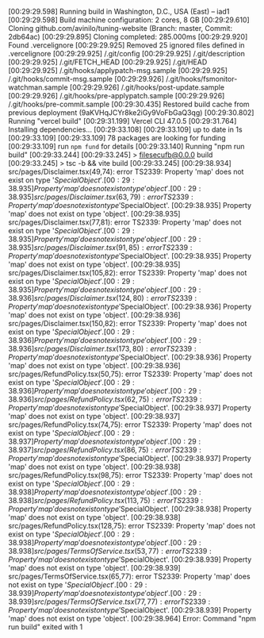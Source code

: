 [00:29:29.598] Running build in Washington, D.C., USA (East) – iad1
[00:29:29.598] Build machine configuration: 2 cores, 8 GB
[00:29:29.610] Cloning github.com/avinilo/tuning-website (Branch: master, Commit: 2db64ac)
[00:29:29.895] Cloning completed: 285.000ms
[00:29:29.920] Found .vercelignore
[00:29:29.925] Removed 25 ignored files defined in .vercelignore
[00:29:29.925]   /.git/config
[00:29:29.925]   /.git/description
[00:29:29.925]   /.git/FETCH_HEAD
[00:29:29.925]   /.git/HEAD
[00:29:29.925]   /.git/hooks/applypatch-msg.sample
[00:29:29.925]   /.git/hooks/commit-msg.sample
[00:29:29.926]   /.git/hooks/fsmonitor-watchman.sample
[00:29:29.926]   /.git/hooks/post-update.sample
[00:29:29.926]   /.git/hooks/pre-applypatch.sample
[00:29:29.926]   /.git/hooks/pre-commit.sample
[00:29:30.435] Restored build cache from previous deployment (9aKVHqJCYr8ke2iGy9VoFbGaQ3qg)
[00:29:30.802] Running "vercel build"
[00:29:31.199] Vercel CLI 47.0.5
[00:29:31.764] Installing dependencies...
[00:29:33.108] 
[00:29:33.109] up to date in 1s
[00:29:33.109] 
[00:29:33.109] 78 packages are looking for funding
[00:29:33.109]   run `npm fund` for details
[00:29:33.140] Running "npm run build"
[00:29:33.244] 
[00:29:33.245] > filesecufb@0.0.0 build
[00:29:33.245] > tsc -b && vite build
[00:29:33.245] 
[00:29:38.934] src/pages/Disclaimer.tsx(49,74): error TS2339: Property 'map' does not exist on type '$SpecialObject'.
[00:29:38.935]   Property 'map' does not exist on type 'object'.
[00:29:38.935] src/pages/Disclaimer.tsx(63,79): error TS2339: Property 'map' does not exist on type '$SpecialObject'.
[00:29:38.935]   Property 'map' does not exist on type 'object'.
[00:29:38.935] src/pages/Disclaimer.tsx(77,81): error TS2339: Property 'map' does not exist on type '$SpecialObject'.
[00:29:38.935]   Property 'map' does not exist on type 'object'.
[00:29:38.935] src/pages/Disclaimer.tsx(91,85): error TS2339: Property 'map' does not exist on type '$SpecialObject'.
[00:29:38.935]   Property 'map' does not exist on type 'object'.
[00:29:38.935] src/pages/Disclaimer.tsx(105,82): error TS2339: Property 'map' does not exist on type '$SpecialObject'.
[00:29:38.935]   Property 'map' does not exist on type 'object'.
[00:29:38.936] src/pages/Disclaimer.tsx(124,80): error TS2339: Property 'map' does not exist on type '$SpecialObject'.
[00:29:38.936]   Property 'map' does not exist on type 'object'.
[00:29:38.936] src/pages/Disclaimer.tsx(150,82): error TS2339: Property 'map' does not exist on type '$SpecialObject'.
[00:29:38.936]   Property 'map' does not exist on type 'object'.
[00:29:38.936] src/pages/Disclaimer.tsx(173,80): error TS2339: Property 'map' does not exist on type '$SpecialObject'.
[00:29:38.936]   Property 'map' does not exist on type 'object'.
[00:29:38.936] src/pages/RefundPolicy.tsx(50,75): error TS2339: Property 'map' does not exist on type '$SpecialObject'.
[00:29:38.936]   Property 'map' does not exist on type 'object'.
[00:29:38.936] src/pages/RefundPolicy.tsx(62,75): error TS2339: Property 'map' does not exist on type '$SpecialObject'.
[00:29:38.937]   Property 'map' does not exist on type 'object'.
[00:29:38.937] src/pages/RefundPolicy.tsx(74,75): error TS2339: Property 'map' does not exist on type '$SpecialObject'.
[00:29:38.937]   Property 'map' does not exist on type 'object'.
[00:29:38.937] src/pages/RefundPolicy.tsx(86,75): error TS2339: Property 'map' does not exist on type '$SpecialObject'.
[00:29:38.937]   Property 'map' does not exist on type 'object'.
[00:29:38.938] src/pages/RefundPolicy.tsx(98,75): error TS2339: Property 'map' does not exist on type '$SpecialObject'.
[00:29:38.938]   Property 'map' does not exist on type 'object'.
[00:29:38.938] src/pages/RefundPolicy.tsx(113,75): error TS2339: Property 'map' does not exist on type '$SpecialObject'.
[00:29:38.938]   Property 'map' does not exist on type 'object'.
[00:29:38.938] src/pages/RefundPolicy.tsx(128,75): error TS2339: Property 'map' does not exist on type '$SpecialObject'.
[00:29:38.938]   Property 'map' does not exist on type 'object'.
[00:29:38.938] src/pages/TermsOfService.tsx(53,77): error TS2339: Property 'map' does not exist on type '$SpecialObject'.
[00:29:38.939]   Property 'map' does not exist on type 'object'.
[00:29:38.939] src/pages/TermsOfService.tsx(65,77): error TS2339: Property 'map' does not exist on type '$SpecialObject'.
[00:29:38.939]   Property 'map' does not exist on type 'object'.
[00:29:38.939] src/pages/TermsOfService.tsx(77,77): error TS2339: Property 'map' does not exist on type '$SpecialObject'.
[00:29:38.939]   Property 'map' does not exist on type 'object'.
[00:29:38.964] Error: Command "npm run build" exited with 1